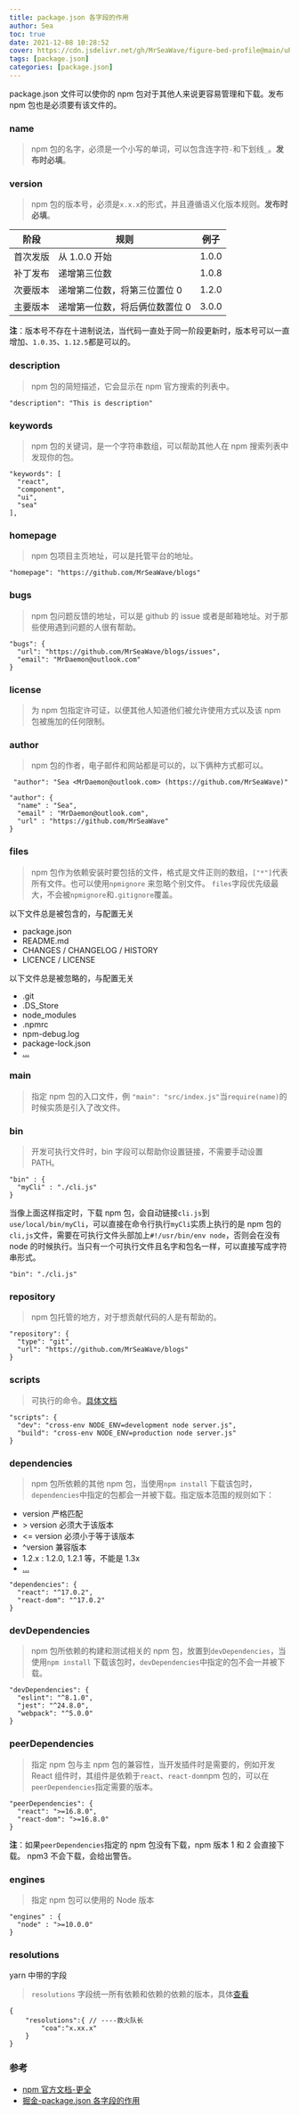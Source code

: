 ```yaml
---
title: package.json 各字段的作用
author: Sea
toc: true
date: 2021-12-08 10:28:52
cover: https://cdn.jsdelivr.net/gh/MrSeaWave/figure-bed-profile@main/uPic/2021/sc87DK_johannes-voss-417093-carpet-of-flowers-web.jpg
tags: [package.json]
categories: [package.json]
---
```


package.json 文件可以使你的 npm 包对于其他人来说更容易管理和下载。发布 npm 包也是必须要有该文件的。

<!--more-->

### name

> npm 包的名字，必须是一个小写的单词，可以包含连字符`-`和下划线`_`。**发布时必填**。

### version

> npm 包的版本号，必须是`x.x.x`的形式，并且遵循语义化版本规则。**发布时必填**。

| 阶段     | 规则                           | 例子  |
| -------- | ------------------------------ | ----- |
| 首次发版 | 从 1.0.0 开始                  | 1.0.0 |
| 补丁发布 | 递增第三位数                   | 1.0.8 |
| 次要版本 | 递增第二位数，将第三位置位 0   | 1.2.0 |
| 主要版本 | 递增第一位数，将后俩位数置位 0 | 3.0.0 |

**注**：版本号不存在十进制说法，当代码一直处于同一阶段更新时，版本号可以一直增加、`1.0.35`、`1.12.5`都是可以的。

### description

> npm 包的简短描述，它会显示在 npm 官方搜索的列表中。

```
"description": "This is description"

```

### keywords

> npm 包的关键词，是一个字符串数组，可以帮助其他人在 npm 搜索列表中发现你的包。

```
"keywords": [
  "react",
  "component",
  "ui",
  "sea"
],

```

### homepage

> npm 包项目主页地址，可以是托管平台的地址。

```
"homepage": "https://github.com/MrSeaWave/blogs"

```

### bugs

> npm 包问题反馈的地址，可以是 github 的 issue 或者是邮箱地址。对于那些使用遇到问题的人很有帮助。

```
"bugs": {
  "url": "https://github.com/MrSeaWave/blogs/issues",
  "email": "MrDaemon@outlook.com"
}

```

### license

> 为 npm 包指定许可证，以便其他人知道他们被允许使用方式以及该 npm 包被施加的任何限制。

### author

> npm 包的作者，电子邮件和网站都是可以的，以下俩种方式都可以。

```
 "author": "Sea <MrDaemon@outlook.com> (https://github.com/MrSeaWave)"

"author": {
  "name" : "Sea",
  "email" : "MrDaemon@outlook.com",
  "url" : "https://github.com/MrSeaWave"
}

```

### files

> npm 包作为依赖安装时要包括的文件，格式是文件正则的数组，`["*"]`代表所有文件。也可以使用`npmignore` 来忽略个别文件。 `files`字段优先级最大，不会被`npmignore`和`.gitignore`覆盖。

以下文件总是被包含的，与配置无关

- package.json
- README.md
- CHANGES / CHANGELOG / HISTORY
- LICENCE / LICENSE

以下文件总是被忽略的，与配置无关

- .git
- .DS_Store
- node_modules
- .npmrc
- npm-debug.log
- package-lock.json
- [...](https://docs.npmjs.com/files/package.json.html#files)

### main

> 指定 npm 包的入口文件，例 `"main": "src/index.js"`当`require(name)`的时候实质是引入了改文件。

### bin

> 开发可执行文件时，bin 字段可以帮助你设置链接，不需要手动设置 PATH。

```
"bin" : {
  "myCli" : "./cli.js"
}

```

当像上面这样指定时，下载 npm 包，会自动链接`cli.js`到`use/local/bin/myCli`，可以直接在命令行执行`myCli`实质上执行的是 npm 包的`cli,js`文件，需要在可执行文件头部加上`#!/usr/bin/env node`，否则会在没有 node 的时候执行。当只有一个可执行文件且名字和包名一样，可以直接写成字符串形式。

```
"bin": "./cli.js"

```

### repository

> npm 包托管的地方，对于想贡献代码的人是有帮助的。

```
"repository": {
  "type": "git",
  "url": "https://github.com/MrSeaWave/blogs"
}

```

### scripts

> 可执行的命令。[具体文档](https://docs.npmjs.com/cli/v8/using-npm/scripts)

```
"scripts": {
  "dev": "cross-env NODE_ENV=development node server.js",
  "build": "cross-env NODE_ENV=production node server.js"
}

```

### dependencies

> npm 包所依赖的其他 npm 包，当使用`npm install` 下载该包时，`dependencies`中指定的包都会一并被下载。指定版本范围的规则如下：

- version 严格匹配
- \> version 必须大于该版本
- <= version 必须小于等于该版本
- ^version 兼容版本
- 1.2.x : 1.2.0, 1.2.1 等，不能是 1.3x
- [...](https://docs.npmjs.com/cli/v8/configuring-npm/package-json)

```
"dependencies": {
  "react": "^17.0.2",
  "react-dom": "^17.0.2"
}

```

### devDependencies

> npm 包所依赖的构建和测试相关的 npm 包，放置到`devDependencies`，当使用`npm install` 下载该包时，`devDependencies`中指定的包不会一并被下载。

```
"devDependencies": {
  "eslint": "^8.1.0",
  "jest": "^24.8.0",
  "webpack": "^5.0.0"
}

```

### peerDependencies

> 指定 npm 包与主 npm 包的兼容性，当开发插件时是需要的，例如开发 React 组件时，其组件是依赖于`react`、`react-dom`npm 包的，可以在`peerDependencies`指定需要的版本。

```
"peerDependencies": {
  "react": ">=16.8.0",
  "react-dom": ">=16.8.0"
}

```

**注**：如果`peerDependencies`指定的 npm 包没有下载，npm 版本 1 和 2 会直接下载。 npm3 不会下载，会给出警告。

### engines

> 指定 npm 包可以使用的 Node 版本

```
"engines" : {
  "node" : ">=10.0.0"
}

```

### resolutions

yarn 中带的字段

> `resolutions` 字段统一所有依赖和依赖的依赖的版本，具体[查看](https://blog.csdn.net/qq_21567385/article/details/112644629)

```
{
	"resolutions":{ // ----救火队长
		"coa":"x.xx.x"
	}
}
```

### 参考

- [npm 官方文档-更全](https://link.juejin.cn/?target=https%3A%2F%2Fdocs.npmjs.com%2Ffiles%2Fpackage.json.html)
- [掘金-package.json 各字段的作用](https://juejin.cn/post/6844903975825702926)
